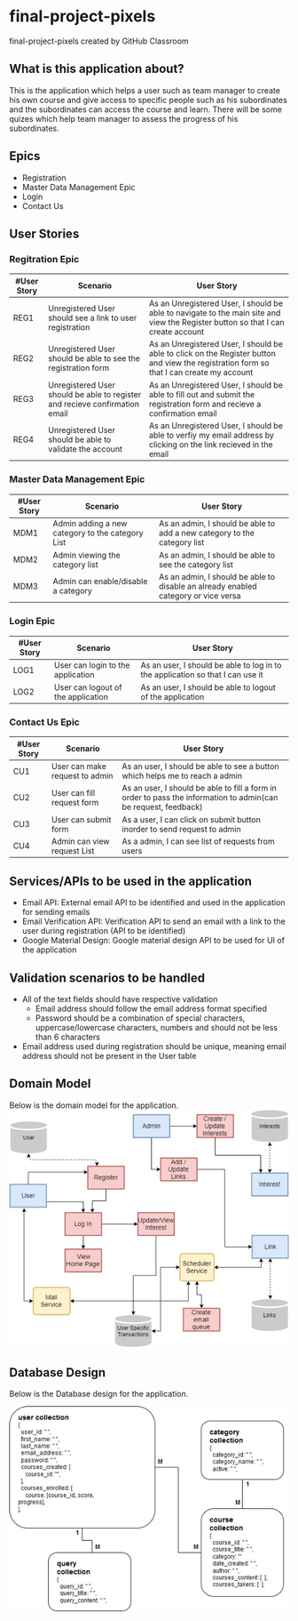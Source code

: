 # final-project-pixels
final-project-pixels created by GitHub Classroom

## What is this application about?
This is the application which helps a user such as team manager to create his own course and give access to specific people such as his subordinates and the subordinates can access the course and learn. There will be some quizes which help team manager to assess the progress of his subordinates.

## Epics
- Registration
- Master Data Management Epic
- Login
- Contact Us 

## User Stories

### Regitration Epic
|#User Story|Scenario|User Story|
|---|---|---|
|REG1|Unregistered User should see a link to user registration|As an Unregistered User, I should be able to navigate to the main site and view the Register button so that I can create account|
|REG2|Unregistered User should be able to see the registration form|As an Unregistered User, I should be able to click on the Register button and view the registration form so that I can create my account|
|REG3|Unregistered User should be able to register and recieve confirmation email|As an Unregistered User, I should be able to fill out and submit the registration form and recieve a confirmation email|
|REG4|Unregistered User should be able to validate the account|As an Unregistered User, I should be able to verfiy my email address by clicking on the link recieved in the email|


### Master Data Management Epic
|#User Story|Scenario|User Story|
|---|---|---|
|MDM1|Admin adding a new category to the category List|As an admin, I should be able to add a new category to the category list|
|MDM2|Admin viewing the category list|As an admin, I should be able to see the category list|
|MDM3|Admin can enable/disable a category|As an admin, I should be able to disable an already enabled category or vice versa|


### Login Epic
|#User Story|Scenario|User Story|
|---|---|---|
|LOG1|User can login to the application|As an user, I should be able to log in to the application so that I can use it|
|LOG2|User can logout of the application|As an user, I should be able to logout of the application|

### Contact Us Epic
|#User Story|Scenario|User Story|
|---|---|---|
|CU1|User can make request to admin|As an user, I should be able to see a button which helps me to reach a admin|
|CU2|User can fill request form|As an user, I should be able to fill a form in order to pass the information to admin(can be request, feedback)|
|CU3|User can submit form|As a user, I can click on submit button inorder to send request to admin|
|CU4|Admin can view request List|As a admin, I can see list of requests from users|


## Services/APIs to be used in the application
- Email API: External email API to be identified and used in the application for sending emails
- Email Verification API: Verification API to send an email with a link to the user during registration (API to be identified)
- Google Material Design: Google material design API to be used for UI of the application

## Validation scenarios to be handled
- All of the text fields should have respective validation
  - Email address should follow the email address format specified
  - Password should be a combination of special characters, uppercase/lowercase characters, numbers and should not be less than 6 characters
- Email address used during registration should be unique, meaning email address should not be present in the User table


## Domain Model
Below is the domain model for the application.
![alt text](/assets/EduMail.jpg?raw=true "Optional Title")

## Database Design
Below is the Database design for the application.

![alt text](/assets/INFO6150-Database-Design.jpg)


